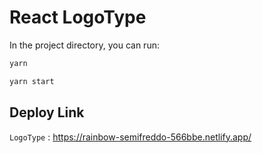 # React LogoType

In the project directory, you can run:

```sh
yarn
```
```sh
yarn start
```


## Deploy Link

`LogoType` : <https://rainbow-semifreddo-566bbe.netlify.app/>
